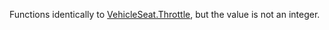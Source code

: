 Functions identically to [VehicleSeat.Throttle](https://developer.roblox.com/en-us/api-reference/property/VehicleSeat/Throttle), but the value is not an integer.